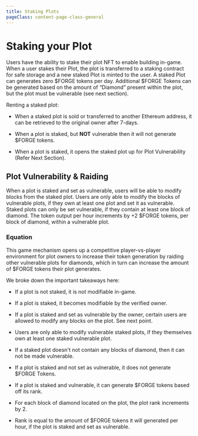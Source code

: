 ```yaml
---
title: Staking Plots
pageClass: content-page-class-general
---
```

# Staking your Plot

Users have the ability to stake their plot NFT to enable building in-game. When a user stakes their Plot, the plot is transferred to a staking contract for safe storage and a new staked Plot is minted to the user.
A staked Plot can generates zero $FORGE tokens per day. Additional $FORGE Tokens can be generated based on the amount of “Diamond” present within the plot, but the plot must be vulnerable (see next section).

Renting a staked plot:
*  When a staked plot is sold or transferred to another Ethereum address, it can be retrieved to the original owner after 7-days.

* When a plot is staked, but **NOT** vulnerable then it will not generate $FORGE tokens.

<!-- * Total Plot Generation = Base Plot Generation + (No of Diamonds * 2 $FORGE/Diamond) -->

* When a plot is staked, it opens the staked plot up for Plot Vulnerability (Refer Next Section).

## Plot Vulnerability & Raiding

When a plot is staked and set as vulnerable, users will be able to modify blocks from the staked plot.
Users are only able to modify the blocks of vulnerable plots, if they own at least one plot and set it as vulnerable.
Staked plots can only be set vulnerable, if they contain at least one block of diamond.
The token output per hour increments by +2 $FORGE tokens, per block of diamond, within a vulnerable plot.

### Equation
<tokenEquation/>

<!-- Making a plot vulnerable also allows the plot owner to attack other vulnerable plots within the server for resources, especially Diamonds. -->

This game mechanism opens up a competitive player-vs-player environment for plot owners to increase their token generation by raiding other vulnerable plots for diamonds, which in turn can increase the amount of $FORGE tokens their plot generates.

<!-- Important points to keep in mind while staking a plot are: -->
We broke down the important takeaways here:

* If a plot is not staked, it is not modifiable in-game.

* If a plot is staked, it becomes modifiable by the verified owner.

* If a plot is staked and set as vulnerable by the owner, certain users are allowed to modify any blocks on the plot. See next point.

* Users are only able to modify vulnerable staked plots, if they themselves own at least one staked vulnerable plot.

* If a staked plot doesn't not contain any blocks of diamond, then it can not be made vulnerable.

<!-- * Access Granted for the owner to attack other vulnerable plots on the Server, in order to obtain more resources -->

* If a plot is staked and not set as vulnerable, it does not generate $FORGE Tokens.

* If a plot is staked and vulnerable, it can generate $FORGE tokens based off its rank.

* For each block of diamond located on the plot, the plot rank increments by 2.

<!-- * Additional token generation is dependant on amount of diamonds within the staked plot -->

* Rank is equal to the amount of $FORGE tokens it will generated per hour, if the plot is staked and set as vulnerable.
